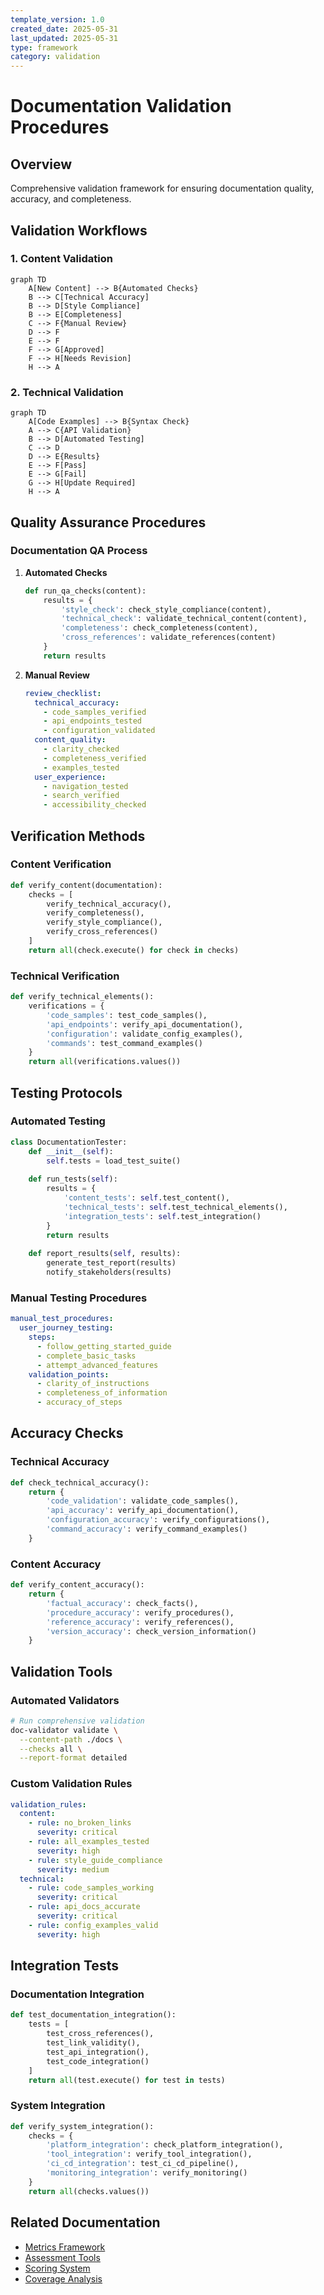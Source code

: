 ```yaml
---
template_version: 1.0
created_date: 2025-05-31
last_updated: 2025-05-31
type: framework
category: validation
---
```


# Documentation Validation Procedures

## Overview
Comprehensive validation framework for ensuring documentation quality, accuracy, and completeness.

## Validation Workflows

### 1. Content Validation
```mermaid
graph TD
    A[New Content] --> B{Automated Checks}
    B --> C[Technical Accuracy]
    B --> D[Style Compliance]
    B --> E[Completeness]
    C --> F{Manual Review}
    D --> F
    E --> F
    F --> G[Approved]
    F --> H[Needs Revision]
    H --> A
```

### 2. Technical Validation
```mermaid
graph TD
    A[Code Examples] --> B{Syntax Check}
    A --> C{API Validation}
    B --> D[Automated Testing]
    C --> D
    D --> E{Results}
    E --> F[Pass]
    E --> G[Fail]
    G --> H[Update Required]
    H --> A
```

## Quality Assurance Procedures

### Documentation QA Process
1. **Automated Checks**
   ```python
   def run_qa_checks(content):
       results = {
           'style_check': check_style_compliance(content),
           'technical_check': validate_technical_content(content),
           'completeness': check_completeness(content),
           'cross_references': validate_references(content)
       }
       return results
   ```

2. **Manual Review**
   ```yaml
   review_checklist:
     technical_accuracy:
       - code_samples_verified
       - api_endpoints_tested
       - configuration_validated
     content_quality:
       - clarity_checked
       - completeness_verified
       - examples_tested
     user_experience:
       - navigation_tested
       - search_verified
       - accessibility_checked
   ```

## Verification Methods

### Content Verification
```python
def verify_content(documentation):
    checks = [
        verify_technical_accuracy(),
        verify_completeness(),
        verify_style_compliance(),
        verify_cross_references()
    ]
    return all(check.execute() for check in checks)
```

### Technical Verification
```python
def verify_technical_elements():
    verifications = {
        'code_samples': test_code_samples(),
        'api_endpoints': verify_api_documentation(),
        'configuration': validate_config_examples(),
        'commands': test_command_examples()
    }
    return all(verifications.values())
```

## Testing Protocols

### Automated Testing
```python
class DocumentationTester:
    def __init__(self):
        self.tests = load_test_suite()
        
    def run_tests(self):
        results = {
            'content_tests': self.test_content(),
            'technical_tests': self.test_technical_elements(),
            'integration_tests': self.test_integration()
        }
        return results
        
    def report_results(self, results):
        generate_test_report(results)
        notify_stakeholders(results)
```

### Manual Testing Procedures
```yaml
manual_test_procedures:
  user_journey_testing:
    steps:
      - follow_getting_started_guide
      - complete_basic_tasks
      - attempt_advanced_features
    validation_points:
      - clarity_of_instructions
      - completeness_of_information
      - accuracy_of_steps
```

## Accuracy Checks

### Technical Accuracy
```python
def check_technical_accuracy():
    return {
        'code_validation': validate_code_samples(),
        'api_accuracy': verify_api_documentation(),
        'configuration_accuracy': verify_configurations(),
        'command_accuracy': verify_command_examples()
    }
```

### Content Accuracy
```python
def verify_content_accuracy():
    return {
        'factual_accuracy': check_facts(),
        'procedure_accuracy': verify_procedures(),
        'reference_accuracy': verify_references(),
        'version_accuracy': check_version_information()
    }
```

## Validation Tools

### Automated Validators
```bash
# Run comprehensive validation
doc-validator validate \
  --content-path ./docs \
  --checks all \
  --report-format detailed
```

### Custom Validation Rules
```yaml
validation_rules:
  content:
    - rule: no_broken_links
      severity: critical
    - rule: all_examples_tested
      severity: high
    - rule: style_guide_compliance
      severity: medium
  technical:
    - rule: code_samples_working
      severity: critical
    - rule: api_docs_accurate
      severity: critical
    - rule: config_examples_valid
      severity: high
```

## Integration Tests

### Documentation Integration
```python
def test_documentation_integration():
    tests = [
        test_cross_references(),
        test_link_validity(),
        test_api_integration(),
        test_code_integration()
    ]
    return all(test.execute() for test in tests)
```

### System Integration
```python
def verify_system_integration():
    checks = {
        'platform_integration': check_platform_integration(),
        'tool_integration': verify_tool_integration(),
        'ci_cd_integration': test_ci_cd_pipeline(),
        'monitoring_integration': verify_monitoring()
    }
    return all(checks.values())
```

## Related Documentation
- [Metrics Framework](./METRICS_FRAMEWORK.md)
- [Assessment Tools](./ASSESSMENT_TOOLS.md)
- [Scoring System](./SCORING_SYSTEM.md)
- [Coverage Analysis](./COVERAGE_ANALYSIS.md)

